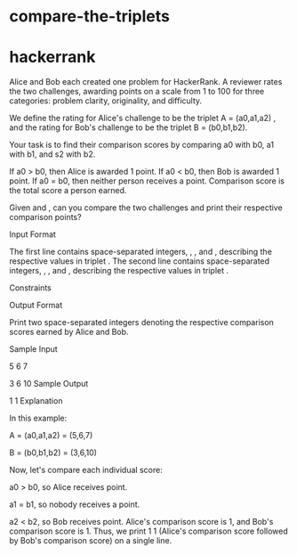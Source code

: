 # compare-the-triplets 
# hackerrank
Alice and Bob each created one problem for HackerRank. A reviewer rates the two challenges, awarding points on a scale from 1 to 100 for three categories: problem clarity, originality, and difficulty.

We define the rating for Alice's challenge to be the triplet A = (a0,a1,a2) , and the rating for Bob's challenge to be the triplet B = (b0,b1,b2).

Your task is to find their comparison scores by comparing a0 with b0,  a1 with b1, and s2 with b2.

If a0 > b0, then Alice is awarded 1 point.
If a0 < b0, then Bob is awarded 1 point.
If a0 = b0, then neither person receives a point.
Comparison score is the total score a person earned.

Given  and , can you compare the two challenges and print their respective comparison points?

Input Format

The first line contains  space-separated integers, , , and , describing the respective values in triplet . 
The second line contains  space-separated integers, , , and , describing the respective values in triplet .

Constraints

Output Format

Print two space-separated integers denoting the respective comparison scores earned by Alice and Bob.

Sample Input

5 6 7

3 6 10
Sample Output

1 1 
Explanation

In this example:

A = (a0,a1,a2) = (5,6,7)

B = (b0,b1,b2) = (3,6,10)

Now, let's compare each individual score:

a0 > b0, so Alice receives  point.

a1 = b1, so nobody receives a point.

a2 < b2, so Bob receives  point.
Alice's comparison score is 1, and Bob's comparison score is 1. Thus, we print 1 1 (Alice's comparison score followed by Bob's comparison score) on a single line.
